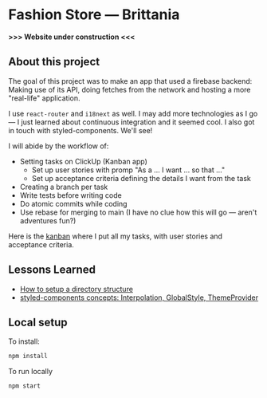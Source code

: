 # Fashion Store — Brittania

**>>> Website under construction <<<**

## About this project

The goal of this project was to make an app that used a firebase backend: Making use of its API, doing fetches from the network and hosting a more "real-life" application.

I use `react-router` and `i18next` as well. I may add more technologies as I go — I just learned about continuous integration and it seemed cool. I also got in touch with styled-components. We'll see!

I will abide by the workflow of:

- Setting tasks on ClickUp (Kanban app)
  - Set up user stories with promp "As a ... I want ... so that ..."
  - Set up acceptance criteria defining the details I want from the task
- Creating a branch per task
- Write tests before writing code
- Do atomic commits while coding
- Use rebase for merging to main (I have no clue how this will go — aren't adventures fun?)

Here is the [kanban](https://sharing.clickup.com/31171183/b/h/7-31171183-2/ae2c4f2a10958cd) where I put all my tasks, with user stories and acceptance criteria.

## Lessons Learned

- [How to setup a directory structure](https://dev.to/alptk/folder-structure-of-a-react-project-2k6c)
- [styled-components concepts: Interpolation, GlobalStyle, ThemeProvider](tbd)

## Local setup

To install:

```bash
npm install
```

To run locally

```bash
npm start
```
